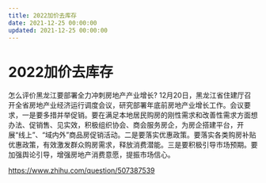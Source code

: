 ```yaml
---
title: 2022加价去库存
date: 2021-12-25 00:00:00
updated: 2021-12-25 00:00:00
---
```


# 2022加价去库存
怎么评价黑龙江要部署全力冲刺房地产产业增长?
12月20日，黑龙江省住建厅召开全省房地产业经济运行调度会议，研究部署年底前房地产业增长工作。会议要求，一是要多措并举促销。要在满足本地居民购房的刚性需求和改善性需求方面想办法、促销售、见实效，积极组织协会、商会服务房企，为房企搭建平台，开展“线上”、“域内外”商品房促销活动。二是要落实优惠政策。要落实各类购房补贴优惠政策，有效激发群众购房需求，释放消费潜能。三是要积极引导市场预期。要加强舆论引导，增强房地产消费意愿，提振市场信心。

https://www.zhihu.com/question/507387539
